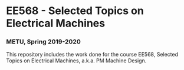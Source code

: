 # EE568 - Selected Topics on Electrical Machines
### METU, Spring 2019-2020
This repository includes the work done for the course EE568, Selected Topics on Electrical Machines, a.k.a. PM Machine Design.
